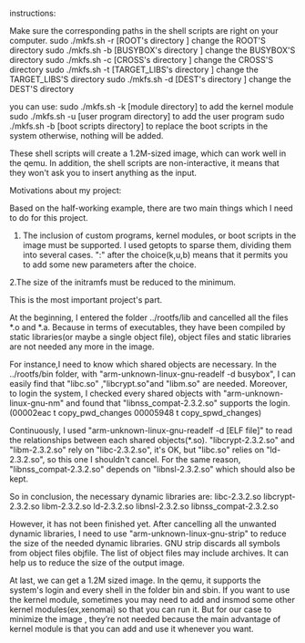 instructions:


Make sure the corresponding paths in the shell scripts are right on your computer. 
sudo ./mkfs.sh -r [ROOT's directory ]  change the ROOT'S directory
sudo ./mkfs.sh -b [BUSYBOX's directory ]  change the BUSYBOX'S directory
sudo ./mkfs.sh -c [CROSS's directory ]  change the CROSS'S directory
sudo ./mkfs.sh -t [TARGET_LIBS's directory ]  change the TARGET_LIBS'S directory
sudo ./mkfs.sh -d [DEST's directory ]  change the DEST'S directory



you can use:
sudo ./mkfs.sh -k [module directory] to add the kernel module
sudo ./mkfs.sh -u [user program directory] to add the user program
sudo ./mkfs.sh -b [boot scripts directory] to replace the boot scripts in the system
otherwise, nothing will be added.

These shell scripts will create a 1.2M-sized image, which can work well in the qemu. In addition, the shell scripts are non-interactive, it means that they    won't ask you to insert anything as the input.

Motivations about my project:

Based on the half-working example, there are two main things which I need to do  for 
this project.

1. The inclusion of custom programs, kernel modules, or boot scripts in the image must be supported.
I used getopts to sparse them, dividing them into several cases. ":" after the choice(k,u,b) means that it permits you to add some new parameters after the choice.

2.The size of the initramfs must be reduced to the minimum.  

This is the most important project's part.

At the beginning, I entered the folder ../rootfs/lib and cancelled all the files
*.o and *.a. Because in terms of executables, they have been compiled by static libraries(or maybe a single object file), object files and static libraries are not needed any more in the image.

For instance,I need to know which shared objects are necessary. In the ../rootfs/bin folder, with "arm-unknown-linux-gnu-readelf -d busybox", I can easily find that "libc.so" ,"libcrypt.so"and "libm.so" are needed. Moreover, to login the system, I checked every shared objects with "arm-unknown-linux-gnu-nm" and found that "libnss_compat-2.3.2.so" supports the login.(00002eac t copy_pwd_changes
00005948 t copy_spwd_changes)

Continuously, I used "arm-unknown-linux-gnu-readelf -d [ELF file]" to read the relationships between each shared objects(*.so). "libcrypt-2.3.2.so" and "libm-2.3.2.so" rely on "libc-2.3.2.so", it's OK, but "libc.so" relies on "ld-2.3.2.so", so this one I shouldn't cancel. For the same reason, "libnss_compat-2.3.2.so" depends on "libnsl-2.3.2.so" which should also  be kept.

So in conclusion, the necessary dynamic libraries are:
libc-2.3.2.so
libcrypt-2.3.2.so
libm-2.3.2.so
ld-2.3.2.so
libnsl-2.3.2.so
libnss_compat-2.3.2.so

However, it has not been finished yet. After cancelling all the unwanted dynamic libraries, I need to use "arm-unknown-linux-gnu-strip" to reduce the size of the needed dynamic libraries. GNU strip discards all symbols from object files objfile. The list of object files may include archives. It can help us to reduce the size of the output image.

At last, we can get a 1.2M sized image. In the qemu, it supports the system's login and every shell in the folder bin and sbin. If you want to use the kernel module, sometimes you may need to add and insmod some other kernel modules(ex,xenomai) so that you can run it. But for our case to minimize the image , they’re not needed because the main advantage of kernel module is that you can add and use it whenever you want.
